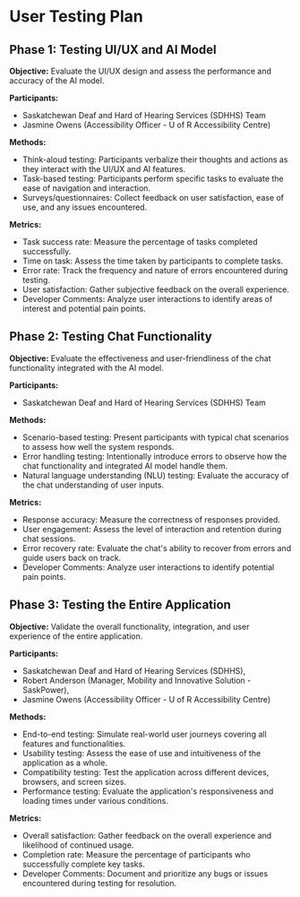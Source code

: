 # User Testing Plan

## Phase 1: Testing UI/UX and AI Model

**Objective:** Evaluate the UI/UX design and assess the performance and accuracy of the AI model.

**Participants:** 
- Saskatchewan Deaf and Hard of Hearing Services (SDHHS) Team 
- Jasmine Owens (Accessibility Officer - U of R Accessibility Centre)

**Methods:**
- Think-aloud testing: Participants verbalize their thoughts and actions as they interact with the UI/UX and AI features.
- Task-based testing: Participants perform specific tasks to evaluate the ease of navigation and interaction.
- Surveys/questionnaires: Collect feedback on user satisfaction, ease of use, and any issues encountered.

**Metrics:**
- Task success rate: Measure the percentage of tasks completed successfully.
- Time on task: Assess the time taken by participants to complete tasks.
- Error rate: Track the frequency and nature of errors encountered during testing.
- User satisfaction: Gather subjective feedback on the overall experience.
- Developer Comments: Analyze user interactions to identify areas of interest and potential pain points.

## Phase 2: Testing Chat Functionality

**Objective:** Evaluate the effectiveness and user-friendliness of the chat functionality integrated with the AI model.

**Participants:** 
- Saskatchewan Deaf and Hard of Hearing Services (SDHHS) Team

**Methods:**
- Scenario-based testing: Present participants with typical chat scenarios to assess how well the system responds.
- Error handling testing: Intentionally introduce errors to observe how the chat functionality and integrated AI model handle them.
- Natural language understanding (NLU) testing: Evaluate the accuracy of the chat understanding of user inputs.

**Metrics:**
- Response accuracy: Measure the correctness of responses provided.
- User engagement: Assess the level of interaction and retention during chat sessions.
- Error recovery rate: Evaluate the chat's ability to recover from errors and guide users back on track.
- Developer Comments: Analyze user interactions to identify potential pain points.

## Phase 3: Testing the Entire Application

**Objective:** Validate the overall functionality, integration, and user experience of the entire application.

**Participants:** 
- Saskatchewan Deaf and Hard of Hearing Services (SDHHS), 
- Robert Anderson (Manager, Mobility and Innovative Solution - SaskPower), 
- Jasmine Owens (Accessibility Officer - U of R Accessibility Centre)

**Methods:**
- End-to-end testing: Simulate real-world user journeys covering all features and functionalities.
- Usability testing: Assess the ease of use and intuitiveness of the application as a whole.
- Compatibility testing: Test the application across different devices, browsers, and screen sizes.
- Performance testing: Evaluate the application's responsiveness and loading times under various conditions.

**Metrics:**
- Overall satisfaction: Gather feedback on the overall experience and likelihood of continued usage.
- Completion rate: Measure the percentage of participants who successfully complete key tasks.
- Developer Comments: Document and prioritize any bugs or issues encountered during testing for resolution.
